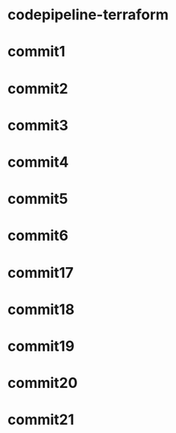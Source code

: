 # codepipeline-terraform
# commit1
# commit2
# commit3
# commit4
# commit5
# commit6
# commit17
# commit18
# commit19
# commit20 
# commit21 




